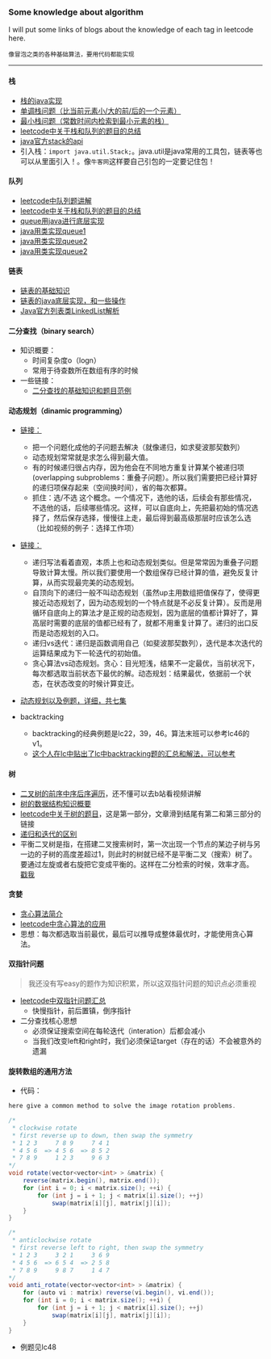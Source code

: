 ### Some knowledge about algorithm
I will put some links of blogs about the knowledge of each tag in leetcode here.

`像冒泡之类的各种基础算法，要用代码都能实现`

---

#### 栈
- [栈的java实现](https://www.cnblogs.com/fzz9/p/8167546.html#java%E5%AE%9E%E7%8E%B0)<br/>
- [单调栈问题（比当前元素小/大的前/后的一个元素）](https://blog.csdn.net/qq_17550379/article/details/86519771)<br/>
- [最小栈问题（常数时间内检索到最小元素的栈）](https://www.cnblogs.com/libai123456/p/10709310.html)<br/>
- [leetcode中关于栈和队列的题目的总结](https://zhuanlan.zhihu.com/p/61354685)<br/>
- [java官方stack的api](https://docs.oracle.com/javase/6/docs/api/java/util/Stack.html)<br/>
- 引入栈：`import java.util.Stack;`。java.util是java常用的工具包，链表等也可以从里面引入！。像`牛客网`这样要自己引包的一定要记住包！


#### 队列
- [leetcode中队列题讲解](https://blog.csdn.net/llz62378/article/details/78324379)
- [leetcode中关于栈和队列的题目的总结](https://zhuanlan.zhihu.com/p/61354685)<br/>
- [queue用java进行底层实现](https://www.cnblogs.com/liaohai/p/6523013.html)<br/>
- [java用类实现queue1](https://www.cnblogs.com/K-artorias/p/8143812.html)<br/>
- [java用类实现queue2](https://www.cnblogs.com/lemon-flm/p/7877898.html)<br/>
- [java用类实现queue2](https://www.runoob.com/java/data-queue.html)<br/>

#### 链表
- [链表的基础知识](https://blog.csdn.net/Shuffle_Ts/article/details/95055467)
- [链表的java底层实现，和一些操作](https://www.cnblogs.com/llfy/p/9395936.html)
- [Java官方列表类LinkedList解析](https://baijiahao.baidu.com/s?id=1598633392064956200&wfr=spider&for=pc)

#### 二分查找（binary search）
- 知识概要：
  - 时间复杂度o（logn）
  - 常用于待查数所在数组有序的时候
- 一些链接：
  - [二分查找的基础知识和题目范例](https://www.jianshu.com/p/3bdb7c29ab32)
  
#### 动态规划（dinamic programming）

- [链接：](https://www.bilibili.com/video/av16544031?from=search&seid=12793093025167879759)<br/>
  - 把一个问题化成他的子问题去解决（就像递归，如求斐波那契数列）
  - 动态规划常常就是求怎么得到最大值。
  - 有的时候递归很占内存，因为他会在不同地方重复计算某个被递归项(overlapping subproblems：重叠子问题）。所以我们需要把已经计算好的递归项保存起来（空间换时间），省的每次都算。<br/>
  - 抓住：选/不选 这个概念。一个情况下，选他的话，后续会有那些情况，不选他的话，后续哪些情况。这样，可以自底向上，先把最初始的情况选择了，然后保存选择，慢慢往上走，最后得到最高级那层时应该怎么选（比如视频的例子：选择工作项）<br/>
  
- [链接：](https://www.bilibili.com/video/av18512769/?spm_id_from=trigger_reload)<br/>
  - 递归写法看着直观，本质上也和动态规划类似。但是常常因为重叠子问题导致计算太慢。所以我们要使用一个数组保存已经计算的值，避免反复计算，从而实现最完美的动态规划。
  - 自顶向下的递归一般不叫动态规划（虽然up主用数组把值保存了，使得更接近动态规划了，因为动态规划的一个特点就是不必反复计算）。反而是用循环自底向上的算法才是正规的动态规划，因为底层的值都计算好了，算高层时需要的底层的值都已经有了，就都不用重复计算了。递归的出口反而是动态规划的入口。
  - 递归vs迭代：递归是函数调用自己（如斐波那契数列），迭代是本次迭代的运算结果成为下一轮迭代的初始值。
  - 贪心算法vs动态规划。贪心：目光短浅，结果不一定最优，当前状况下，每次都选取当前状态下最优的解。动态规划：结果最优，依据前一个状态，在状态改变的时候计算变迁。<br/>
  
- [动态规划以及例题，详细，共七集](https://www.bilibili.com/video/av95895415?p=1)<br/>

- backtracking
  - backtracking的经典例题是lc22，39，46。算法末班可以参考lc46的v1。
  - [这个人在lc中贴出了lc中backtracking题的汇总和解法，可以参考](https://leetcode.com/problems/permutations/discuss/18239/A-general-approach-to-backtracking-questions-in-Java-(Subsets-Permutations-Combination-Sum-Palindrome-Partioning))


#### 树
- [二叉树的前序中序后序遍历](https://blog.csdn.net/weixin_41316824/article/details/88721467)，还不懂可以去b站看视频讲解
- [树的数据结构知识概要](https://blog.csdn.net/wannuoge4766/article/details/83998377)
- [leetcode中关于树的题目](https://www.cnblogs.com/liuzhen1995/p/11921771.html)，这是第一部分，文章滑到结尾有第二和第三部分的链接
- [递归和迭代的区别](https://www.jianshu.com/p/32bcc45efd32)
- 平衡二叉树是指，在搭建二叉搜索树时，第一次出现一个节点的某边子树与另一边的子树的高度差超过1，则此时的树就已经不是平衡二叉（搜索）树了。要通过左旋或者右旋把它变成平衡的。这样在二分检索的时候，效率才高。<br/>
[戳我](https://baijiahao.baidu.com/s?id=1646617486319372351&wfr=spider&for=pc)

#### 贪婪
- [贪心算法简介](https://www.cnblogs.com/aerer/p/9931068.html)
- [leetcode中贪心算法的应用](https://blog.csdn.net/qq_43699339/article/details/90146817)
- 思想：每次都选取当前最优，最后可以推导成整体最优时，才能使用贪心算法。

#### 双指针问题
> 我还没有写easy的题作为知识积累，所以这双指针问题的知识点必须重视
- [leetcode中双指针问题汇总](https://blog.csdn.net/pushup8/article/details/85071735)
  - 快慢指针，前后置镇，倒序指针
- 二分查找核心思想
  - 必须保证搜索空间在每轮迭代（interation）后都会减小
  - 当我们改变left和right时，我们必须保证target（存在的话）不会被意外的遗漏

#### 旋转数组的通用方法
- 代码：<br/>
```java
here give a common method to solve the image rotation problems.

/*
 * clockwise rotate
 * first reverse up to down, then swap the symmetry 
 * 1 2 3     7 8 9     7 4 1
 * 4 5 6  => 4 5 6  => 8 5 2
 * 7 8 9     1 2 3     9 6 3
*/
void rotate(vector<vector<int> > &matrix) {
    reverse(matrix.begin(), matrix.end());
    for (int i = 0; i < matrix.size(); ++i) {
        for (int j = i + 1; j < matrix[i].size(); ++j)
            swap(matrix[i][j], matrix[j][i]);
    }
}

/*
 * anticlockwise rotate
 * first reverse left to right, then swap the symmetry
 * 1 2 3     3 2 1     3 6 9
 * 4 5 6  => 6 5 4  => 2 5 8
 * 7 8 9     9 8 7     1 4 7
*/
void anti_rotate(vector<vector<int> > &matrix) {
    for (auto vi : matrix) reverse(vi.begin(), vi.end());
    for (int i = 0; i < matrix.size(); ++i) {
        for (int j = i + 1; j < matrix[i].size(); ++j)
            swap(matrix[i][j], matrix[j][i]);
    }
}
```
- 例题见lc48

